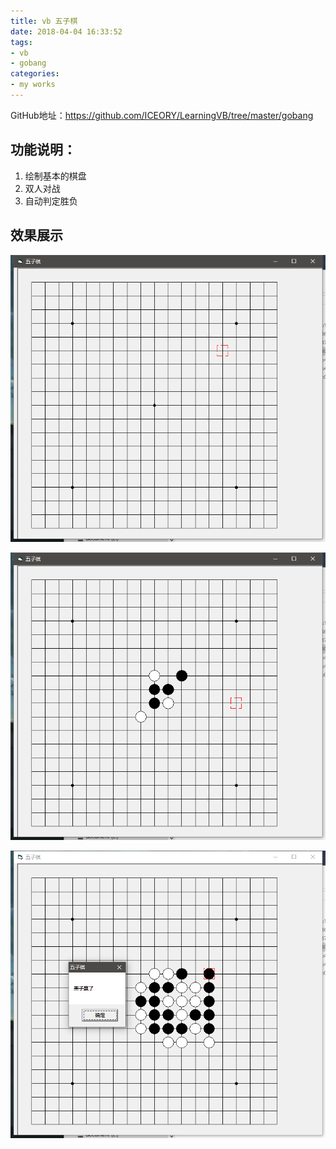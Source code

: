 ```yaml
---
title: vb 五子棋
date: 2018-04-04 16:33:52
tags: 
- vb
- gobang
categories: 
- my works
---
```


GitHub地址：https://github.com/ICEORY/LearningVB/tree/master/gobang

## 功能说明：

1. 绘制基本的棋盘
2. 双人对战
3. 自动判定胜负
<!-- more -->
## 效果展示

![start](vb-五子棋/start.png)

![put-pills](vb-五子棋/put-pills.png)

![black-win](vb-五子棋/black-win.png)